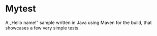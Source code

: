 # Mytest
A „Hello name!” sample written in Java using Maven for the build, that showcases a few very simple tests.
